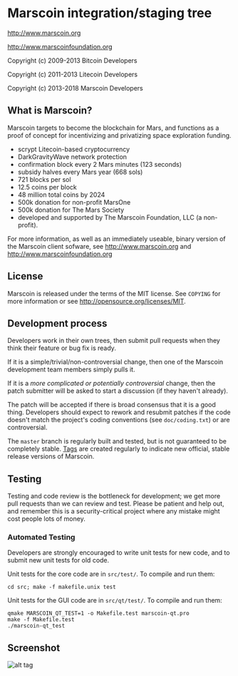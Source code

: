 Marscoin integration/staging tree
================================

http://www.marscoin.org

http://www.marscoinfoundation.org

Copyright (c) 2009-2013 Bitcoin Developers

Copyright (c) 2011-2013 Litecoin Developers

Copyright (c) 2013-2018 Marscoin Developers

What is Marscoin?
----------------

Marscoin targets to become the blockchain for Mars, and functions as a proof of concept for incentivizing and privatizing space exploration funding.

- scrypt Litecoin-based cryptocurrency
- DarkGravityWave network protection
- confirmation block every 2 Mars minutes (123 seconds)
- subsidy halves every Mars year (668 sols)
- 721 blocks per sol
- 12.5 coins per block
- 48 million total coins by 2024
- 500k donation for non-profit MarsOne
- 500k donation for The Mars Society
- developed and supported by The Marscoin Foundation, LLC (a non-profit).

For more information, as well as an immediately useable, binary version of
the Marscoin client sofware, see http://www.marscoin.org and http://www.marscoinfoundation.org

License
-------

Marscoin is released under the terms of the MIT license. See `COPYING` for more
information or see http://opensource.org/licenses/MIT.

Development process
-------------------

Developers work in their own trees, then submit pull requests when they think
their feature or bug fix is ready.

If it is a simple/trivial/non-controversial change, then one of the Marscoin
development team members simply pulls it.

If it is a *more complicated or potentially controversial* change, then the patch
submitter will be asked to start a discussion (if they haven't already).

The patch will be accepted if there is broad consensus that it is a good thing.
Developers should expect to rework and resubmit patches if the code doesn't
match the project's coding conventions (see `doc/coding.txt`) or are
controversial.

The `master` branch is regularly built and tested, but is not guaranteed to be
completely stable. [Tags](https://github.com/marscoin/marscoin/tags) are created
regularly to indicate new official, stable release versions of Marscoin.

Testing
-------

Testing and code review is the bottleneck for development; we get more pull
requests than we can review and test. Please be patient and help out, and
remember this is a security-critical project where any mistake might cost people
lots of money.

### Automated Testing

Developers are strongly encouraged to write unit tests for new code, and to
submit new unit tests for old code.

Unit tests for the core code are in `src/test/`. To compile and run them:

    cd src; make -f makefile.unix test

Unit tests for the GUI code are in `src/qt/test/`. To compile and run them:

    qmake MARSCOIN_QT_TEST=1 -o Makefile.test marscoin-qt.pro
    make -f Makefile.test
    ./marscoin-qt_test

Screenshot
----------

![alt tag](http://marscoinfoundation.org/assets/img/screenshot1.png)
